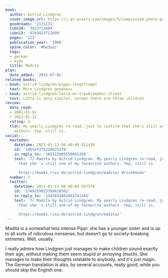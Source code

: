 ```yaml
---
book:
  author: Astrid Lindgren
  cover_image_url: https://i.gr-assets.com/images/S/compressed.photo.goodreads.com/books/1327581153l/2171231._SX98_.jpg
  goodreads: '2171231'
  isbn10: '3423712694'
  isbn13: '9783423712699'
  pages: '222'
  publication_year: '1960'
  spine_color: '#be3a2c'
  tags:
  - german
  - kids
  title: Madita
plan:
  date_added: '2015-07-02'
related_books:
- book: astrid-lindgren/pippi-langstrumpf
  text: More Lindgren goodness
- book: astrid-lindgren/lotta-on-troublemaker-street
  text: Lotta is very similar, except there are three children 
review:
  date_read:
  - 2001-01-01
  - 2021-01-12
  rating: 3
  tldr: My yearly Lindgren re-read, just to confirm that she's still one of my favourite
    authors. Yep, still is.
social:
  mastodon:
    datetime: 2021-01-13 08:40:09.011439
    id: '105547275226621278'
    in_reply_to: '105522805550661268'
    text: '7/ Madita by Astrid Lindgren. My yearly Lindgren re-read, just to confirm
      that she''s still one of my favourite authors. Yep, still is.

      https://books.rixx.de/astrid-lindgren/madita/ #rixxReads'
  number: 7
  twitter:
    datetime: 2021-01-13 08:40:08.647576
    id: '1349259923356610562'
    in_reply_to: '1347693863943741445'
    text: '7/ Madita by Astrid Lindgren. My yearly Lindgren re-read, just to confirm
      that she''s still one of my favourite authors. Yep, still is.

      https://books.rixx.de/astrid-lindgren/madita/'
---
```


Madita is a somewhat less intense Pippi: she has a younger sister and is up to all sorts of ridiculous nonsense, but
doesn't go to society-breaking extremes. Well, usually.

I really admire how Lindgren just manages to make children sound exactly their age, without making them seem stupid or
annoying (much). She manages to make their thoughts relatable to anybody, and it's just magic. The German translation is
also, by several accounts, really good, while you should skip the English one.
